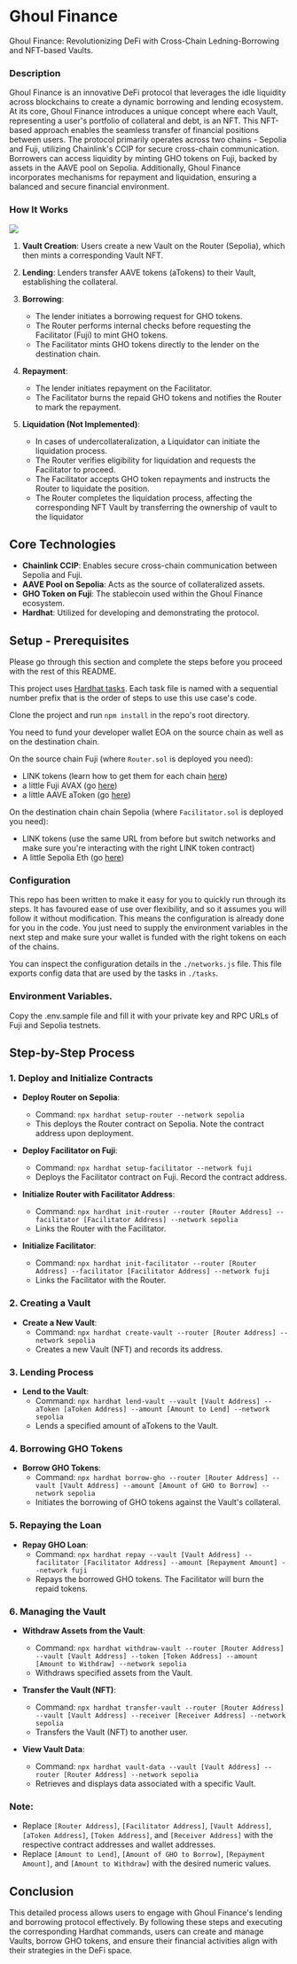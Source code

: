 # Ghoul Finance
Ghoul Finance: Revolutionizing DeFi with Cross-Chain Ledning-Borrowing and NFT-based Vaults.

### Description
Ghoul Finance is an innovative DeFi protocol that leverages the idle liquidity across blockchains to create a dynamic borrowing and lending ecosystem. At its core, Ghoul Finance introduces a unique concept where each Vault, representing a user's portfolio of collateral and debt, is an NFT. This NFT-based approach enables the seamless transfer of financial positions between users. The protocol primarily operates across two chains - Sepolia and Fuji, utilizing Chainlink's CCIP for secure cross-chain communication. Borrowers can access liquidity by minting GHO tokens on Fuji, backed by assets in the AAVE pool on Sepolia. Additionally, Ghoul Finance incorporates mechanisms for repayment and liquidation, ensuring a balanced and secure financial environment.

### How It Works
[![](https://mermaid.ink/img/pako:eNqNVMtu2zAQ_JUFe3GA5Ad0CNCmcFOgLyRGT7psqJW9NUUqJJUgDfLvXZqKKVs2UF9MrWZmZ3YJvSrtGlKVCvQ4kNX0mXHtsastyA91dB6-kW3IH1T4ceAG5ZirPfrImnu0Ee7cEMkDhvG0uKfeGcaLOXSJmg3HpJPwk8fFcvjDwsicD3DjCSPBbxxMzLVs6ur6OnepRkgABEvPU2QGXAk0cyr4zjaGAoMfy1VpZQTEdn2my8qjDW3Kh08E0W3JwgJX6f9CHiFuCJ5y73fBB-e9ez4v-dVy5J31PRK-3P7M4gcRCucX-db5LoAkIW_RgN6Q3oYj-GSiFdylDQcJLjY74ZUmqZJtgbPQCIgtRpaz3iCPHiZa81kWqdMCR9EPfJX8nnp86UisuXYaf9r6iPxp8DYTuSkuwine_qKgMXkI6Lel597k_m7POGZ8RTJ20Bgo-RxSJu2MkbpHw393wc_s7Wa3JeAWyPCaHwyB7HEvPCee3uAED713msLJxCVKBR-1pv5gU5Pk_zGskj1d8d4Fnrk96vh-lsVOKepSdeQ72Zd8dV6TQK3kfUe1quTYyFJqVds3weEQ3f2L1aqKfqBLNfRJbvxCqapFE-jtH1RIqRg?type=png)](https://mermaid.live/edit#pako:eNqNVMtu2zAQ_JUFe3GA5Ad0CNCmcFOgLyRGT7psqJW9NUUqJJUgDfLvXZqKKVs2UF9MrWZmZ3YJvSrtGlKVCvQ4kNX0mXHtsastyA91dB6-kW3IH1T4ceAG5ZirPfrImnu0Ee7cEMkDhvG0uKfeGcaLOXSJmg3HpJPwk8fFcvjDwsicD3DjCSPBbxxMzLVs6ur6OnepRkgABEvPU2QGXAk0cyr4zjaGAoMfy1VpZQTEdn2my8qjDW3Kh08E0W3JwgJX6f9CHiFuCJ5y73fBB-e9ez4v-dVy5J31PRK-3P7M4gcRCucX-db5LoAkIW_RgN6Q3oYj-GSiFdylDQcJLjY74ZUmqZJtgbPQCIgtRpaz3iCPHiZa81kWqdMCR9EPfJX8nnp86UisuXYaf9r6iPxp8DYTuSkuwine_qKgMXkI6Lel597k_m7POGZ8RTJ20Bgo-RxSJu2MkbpHw393wc_s7Wa3JeAWyPCaHwyB7HEvPCee3uAED713msLJxCVKBR-1pv5gU5Pk_zGskj1d8d4Fnrk96vh-lsVOKepSdeQ72Zd8dV6TQK3kfUe1quTYyFJqVds3weEQ3f2L1aqKfqBLNfRJbvxCqapFE-jtH1RIqRg)

1. **Vault Creation**: Users create a new Vault on the Router (Sepolia), which then mints a corresponding Vault NFT.

2. **Lending**: Lenders transfer AAVE tokens (aTokens) to their Vault, establishing the collateral.

3. **Borrowing**:
   - The lender initiates a borrowing request for GHO tokens.
   - The Router performs internal checks before requesting the Facilitator (Fuji) to mint GHO tokens.
   - The Facilitator mints GHO tokens directly to the lender on the destination chain.

4. **Repayment**:
   - The lender initiates repayment on the Facilitator.
   - The Facilitator burns the repaid GHO tokens and notifies the Router to mark the repayment.

5. **Liquidation (Not Implemented)**:
   - In cases of undercollateralization, a Liquidator can initiate the liquidation process.
   - The Router verifies eligibility for liquidation and requests the Facilitator to proceed.
   - The Facilitator accepts GHO token repayments and instructs the Router to liquidate the position.
   - The Router completes the liquidation process, affecting the corresponding NFT Vault by transferring the ownership of vault to the liquidator

## Core Technologies
- **Chainlink CCIP**: Enables secure cross-chain communication between Sepolia and Fuji.
- **AAVE Pool on Sepolia**: Acts as the source of collateralized assets.
- **GHO Token on Fuji**: The stablecoin used within the Ghoul Finance ecosystem.
- **Hardhat**: Utilized for developing and demonstrating the protocol.

## Setup - Prerequisites

Please go through this section and complete the steps before you proceed with the rest of this README.

This project uses [Hardhat tasks](https://hardhat.org/hardhat-runner/docs/guides/tasks-and-scripts). Each task file is named with a sequential number prefix that is the order of steps to use this use case's code.

Clone the project and run `npm install` in the repo's root directory.

You need to fund your developer wallet EOA on the source chain as well as on the destination chain.

On the source chain Fuji (where `Router.sol` is deployed you need):

- LINK tokens (learn how to get them for each chain [here](https://docs.chain.link/resources/link-token-contracts))
- a little Fuji AVAX (go [here](https://faucets.chain.link/fuji))
- a little AAVE aToken (go [here](https://gho.aave.com/faucet/))

On the destination chain chain Sepolia (where `Facilitator.sol` is deployed you need):

- LINK tokens (use the same URL from before but switch networks and make sure you're interacting with the right LINK token contract)
- A little Sepolia Eth (go [here](https://faucets.chain.link/sepolia))

### Configuration

This repo has been written to make it easy for you to quickly run through its steps. It has favoured ease of use over flexibility, and so it assumes you will follow it without modification. This means the configuration is already done for you in the code. You just need to supply the environment variables in the next step and make sure your wallet is funded with the right tokens on each of the chains.

You can inspect the configuration details in the `./networks.js` file. This file exports config data that are used by the tasks in `./tasks`.

### Environment Variables.
Copy the .env.sample file and fill it with your private key and RPC URLs of Fuji and Sepolia testnets.

## Step-by-Step Process

### 1. Deploy and Initialize Contracts
- **Deploy Router on Sepolia**: 
  - Command: `npx hardhat setup-router --network sepolia`
  - This deploys the Router contract on Sepolia. Note the contract address upon deployment.
  
- **Deploy Facilitator on Fuji**: 
  - Command: `npx hardhat setup-facilitator --network fuji`
  - Deploys the Facilitator contract on Fuji. Record the contract address.

- **Initialize Router with Facilitator Address**: 
  - Command: `npx hardhat init-router --router [Router Address] --facilitator [Facilitator Address] --network sepolia`
  - Links the Router with the Facilitator.

- **Initialize Facilitator**: 
  - Command: `npx hardhat init-facilitator --router [Router Address] --facilitator [Facilitator Address] --network fuji`
  - Links the Facilitator with the Router.

### 2. Creating a Vault
- **Create a New Vault**: 
  - Command: `npx hardhat create-vault --router [Router Address] --network sepolia`
  - Creates a new Vault (NFT) and records its address.

### 3. Lending Process
- **Lend to the Vault**: 
  - Command: `npx hardhat lend-vault --vault [Vault Address] --aToken [aToken Address] --amount [Amount to Lend] --network sepolia`
  - Lends a specified amount of aTokens to the Vault.

### 4. Borrowing GHO Tokens
- **Borrow GHO Tokens**: 
  - Command: `npx hardhat borrow-gho --router [Router Address] --vault [Vault Address] --amount [Amount of GHO to Borrow] --network sepolia`
  - Initiates the borrowing of GHO tokens against the Vault's collateral.

### 5. Repaying the Loan
- **Repay GHO Loan**: 
  - Command: `npx hardhat repay --vault [Vault Address] --facilitator [Facilitator Address] --amount [Repayment Amount] --network fuji`
  - Repays the borrowed GHO tokens. The Facilitator will burn the repaid tokens.

### 6. Managing the Vault
- **Withdraw Assets from the Vault**: 
  - Command: `npx hardhat withdraw-vault --router [Router Address] --vault [Vault Address] --token [Token Address] --amount [Amount to Withdraw] --network sepolia`
  - Withdraws specified assets from the Vault.

- **Transfer the Vault (NFT)**: 
  - Command: `npx hardhat transfer-vault --router [Router Address] --vault [Vault Address] --receiver [Receiver Address] --network sepolia`
  - Transfers the Vault (NFT) to another user.

- **View Vault Data**: 
  - Command: `npx hardhat vault-data --vault [Vault Address] --router [Router Address] --network sepolia`
  - Retrieves and displays data associated with a specific Vault.

### Note:
- Replace `[Router Address]`, `[Facilitator Address]`, `[Vault Address]`, `[aToken Address]`, `[Token Address]`, and `[Receiver Address]` with the respective contract addresses and wallet addresses.
- Replace `[Amount to Lend]`, `[Amount of GHO to Borrow]`, `[Repayment Amount]`, and `[Amount to Withdraw]` with the desired numeric values.

## Conclusion
This detailed process allows users to engage with Ghoul Finance's lending and borrowing protocol effectively. By following these steps and executing the corresponding Hardhat commands, users can create and manage Vaults, borrow GHO tokens, and ensure their financial activities align with their strategies in the DeFi space.